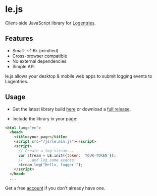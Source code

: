 le.js
=====

Client-side JavaScript library for [Logentries](http://www.logentries.com).

Features
--------

* Small- ~1.6k (minified)
* Cross-browser compatible
* No external dependencies
* Simple API

le.js allows your desktop & mobile web apps to submit logging events to Logentries.

Usage
-----

* Get the latest library build [here](https://github.com/logentries/le_js/releases/download/v0.1/le.min.js) or download a [full release](https://github.com/logentries/le_js/releases).

* Include the library in your page:

```html
<html lang="en">
  <head>
    <title>your page</title>
    <script src="/js/le.min.js"></script>
    <script>
      // Create a log stream...
      var stream = LE.init({token: 'YOUR-TOKEN'});
      // ...and log some events!
      stream.log("Hello, logger!");
    </script>
  </head>
  ...

```

Get a free [account](https://logentries.com/quick-start/) if you don't already have one.